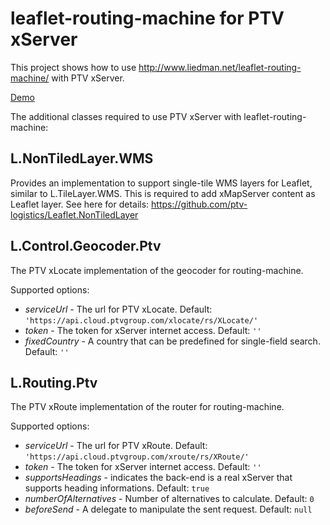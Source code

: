 # leaflet-routing-machine for PTV xServer
This project shows how to use http://www.liedman.net/leaflet-routing-machine/ with PTV xServer.

[Demo](http://ptv-logistics.github.io/xserverjs/premium-samples/lrm-xserver/xserver-2/)

The additional classes required to use PTV xServer with leaflet-routing-machine:

## L.NonTiledLayer.WMS
Provides an implementation to support single-tile WMS layers for Leaflet, similar to L.TileLayer.WMS. This is required to add xMapServer content as Leaflet layer. See here for details: https://github.com/ptv-logistics/Leaflet.NonTiledLayer

## L.Control.Geocoder.Ptv
The PTV xLocate implementation of the geocoder for routing-machine.

Supported options:
* *serviceUrl* - The url for PTV xLocate. Default: ```'https://api.cloud.ptvgroup.com/xlocate/rs/XLocate/'```
* *token* - The token for xServer internet access. Default: ```''```
* *fixedCountry* - A country that can be predefined for single-field search. Default: ```''```

## L.Routing.Ptv
The PTV xRoute implementation of the router for routing-machine.

Supported options:
* *serviceUrl* - The url for PTV xRoute. Default: ```'https://api.cloud.ptvgroup.com/xroute/rs/XRoute/'```
* *token* - The token for xServer internet access. Default: ```''```
* *supportsHeadings* - indicates the back-end is a real xServer that supports heading informations. Default: ```true```
* *numberOfAlternatives* - Number of alternatives to calculate. Default: ```0```
* *beforeSend* - A delegate to manipulate the sent request. Default: ```null```
